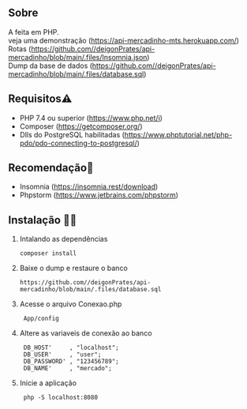 ## Sobre
A feita em PHP.  <br>veja uma demonstração (https://api-mercadinho-mts.herokuapp.com/)<br>
Rotas (https://github.com//deigonPrates/api-mercadinho/blob/main/.files/Insomnia.json)<br>
Dump da base de dados (https://github.com//deigonPrates/api-mercadinho/blob/main/.files/database.sql)


## Requisitos⚠️

- PHP 7.4 ou superior (https://www.php.net/i)
- Composer (https://getcomposer.org/)
- Dlls do PostgreSQL habilitadas (https://www.phptutorial.net/php-pdo/pdo-connecting-to-postgresql/)


## Recomendação🚀
- Insomnia (https://insomnia.rest/download) 
- Phpstorm (https://www.jetbrains.com/phpstorm)

## Instalação 👨‍💻
1) Intalando as dependências<br>
   ```
   composer install
   ```
2) Baixe o dump e restaure o banco
   ```
   https://github.com//deigonPrates/api-mercadinho/blob/main/.files/database.sql
   ```
3) Acesse o arquivo Conexao.php <br>
   ```
    App/config
   ```
4) Altere as variaveis de conexão ao banco<br>
   ```
    DB_HOST'     , "localhost";
    DB_USER'     , "user";
    DB_PASSWORD' , "123456789";
    DB_NAME'     , "mercado";
   ```
   
5) Inicie a aplicação<br>
   ```
    php -S localhost:8080
   ```
  
